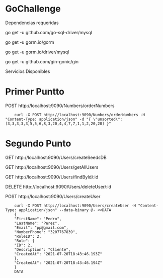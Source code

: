 # GoChallenge

Dependencias requeridas

go get -u github.com/go-sql-driver/mysql

go get -u gorm.io/gorm

go get -u gorm.io/driver/mysql

go get -u github.com/gin-gonic/gin

Servicios Disponibles



# Primer Puntto

POST
http://localhost:9090/Numbers/orderNumbers

        curl -X POST http://localhost:9090/Numbers/orderNumbers -H "Content-Type: application/json" -d "{ \"unsorted\": [3,3,3,3,3,5,5,6,8,3,20,4,4,7,7,1,1,2,20,20] }"



# Segundo Punto

GET
http://localhost:9090/Users/createSeedsDB

GET
http://localhost:9090/Users/getAllUsers

GET
http://localhost:9090/Users/findById/:id

DELETE
http://localhost:9090/Users/deleteUser/:id

POST
http://localhost:9090/Users/createUser

        curl -X POST http://localhost:9090/Users/createUser -H "Content-Type: application/json" --data-binary @- <<DATA
        {
        "FirstName": "Pedro",
        "LastName": "Perez",
        "Email": "pp@gmail.com",
        "NumberPhone": "3207767839",
        "RoleID": 2,
        "Role": {
        "ID": 2,
        "Description": "Cliente",
        "CreatedAt": "2021-07-20T18:43:46.193Z"
        },
        "CreatedAt": "2021-07-20T18:43:46.194Z"
        }
        DATA
